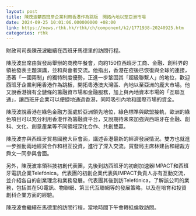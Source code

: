```yaml
---
layout: post
title: 陳茂波籲西班牙企業利用香港作為跳板　開拓內地以至亞洲市場
date: 2024-09-25 10:01:06.000000000 +08:00
link: https://news.rthk.hk/rthk/ch/component/k2/1771938-20240925.htm
categories: rthk
---
```


財政司司長陳茂波繼續在西班牙馬德里的訪問行程。

陳茂波出席由貿發局舉辦的商務午餐會，向約150位西班牙工商、金融、創科界的領袖發表主題演講，並和與會者交流。他指出，香港在疫後已恢復與全球的連接，憑著「一國兩制」的獨特制度優勢，正進一步鞏固其「超級聯繫人」的地位，歡迎西班牙企業利用香港作為跳板，開拓粵港澳大灣區、內地以至亞洲的龐大市場。他又說香港擁有全鏈條的籌融資市場和金融服務，加上與內地資本市場的「互聯互通」，讓西班牙企業可以便捷地通過香港，同時吸引內地和國際市場的資金。

陳茂波說香港在綠色金融方面處於亞洲領先地位，綠色標準與歐盟接軌，歐洲的綠色項目可以充分利用香港作為籌融資平台，又說期待未來加強與西班牙在金融、創科、文化、創意產業等不同領域深化合作、共創雙贏。

陳茂波亦與西班牙貿易國務大臣會面，講述香港最新的經濟發展情況。雙方也就進一步推動兩地經貿合作和相互投資，進行了深入交流。貿發局主席林建岳和總裁方舜文一同參與會面。

另外，陳茂波率領科技初創代表團，先後到訪西班牙的初創加速器IMPACT和西班牙電訊企業Telefónica。代表團的初創企業代表與IMPACT負責人亦有互動交流，並介紹各自的創業理念和業務發展。代表團其後到訪Telefónica，了解該公司的業務，包括其在5G電訊、物聯網、第三代互聯網等的發展策略，以及在培育和投資創科企業方面的經驗。

陳茂波會繼續在馬德里的訪問行程，當地時間下午會轉抵倫敦訪問。

